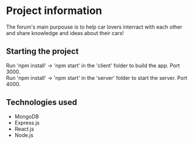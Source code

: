 # Project information

The forum's main purpouse is to help car lovers interract with each other and share knowledge and ideas about their cars!

## Starting the project 

Run 'npm install' -> 'npm start' in the 'client' folder to build the app. Port 3000.  
Run 'npm install' -> 'npm start' in the 'server' folder to start the server. Port 4000.

## Technologies used

* MongoDB
* Express.js
* React.js
* Node.js